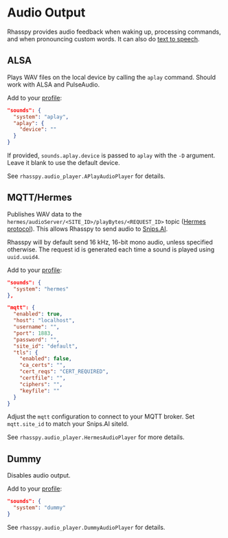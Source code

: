 # Audio Output

Rhasspy provides audio feedback when waking up, processing commands, and when pronouncing custom words.
It can also do [text to speech](text-to-speech.md).

## ALSA

Plays WAV files on the local device by calling the `aplay` command. Should work with ALSA and PulseAudio.

Add to your [profile](profiles.md):

```json
"sounds": {
  "system": "aplay",
  "aplay": {
    "device": ""
  }
}
```

If provided, `sounds.aplay.device` is passed to `aplay` with the `-D` argument.
Leave it blank to use the default device.

See `rhasspy.audio_player.APlayAudioPlayer` for details.

## MQTT/Hermes

Publishes WAV data to the `hermes/audioServer/<SITE_ID>/playBytes/<REQUEST_ID>` topic ([Hermes protocol](https://docs.snips.ai/reference/hermes)).
This allows Rhasspy to send audio to [Snips.AI](https://snips.ai/).

Rhasspy will by default send 16 kHz, 16-bit mono audio, unless specified otherwise.
The request id is generated each time a sound is played using `uuid.uuid4`.

Add to your [profile](profiles.md):

```json
"sounds": {
  "system": "hermes"
},

"mqtt": {
  "enabled": true,
  "host": "localhost",
  "username": "",
  "port": 1883,
  "password": "",
  "site_id": "default",
  "tls": {
    "enabled": false,
    "ca_certs": "",
    "cert_reqs": "CERT_REQUIRED",
    "certfile": "",
    "ciphers": "",
    "keyfile": ""
  }
}
```

Adjust the `mqtt` configuration to connect to your MQTT broker.
Set `mqtt.site_id` to match your Snips.AI siteId.

See `rhasspy.audio_player.HermesAudioPlayer` for more details.

## Dummy

Disables audio output.

Add to your [profile](profiles.md):

```json
"sounds": {
  "system": "dummy"
}
```

See `rhasspy.audio_player.DummyAudioPlayer` for details.
